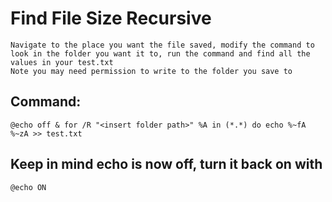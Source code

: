 # Find File Size Recursive

    Navigate to the place you want the file saved, modify the command to look in the folder you want it to, run the command and find all the values in your test.txt
    Note you may need permission to write to the folder you save to
    
## Command:

    @echo off & for /R "<insert folder path>" %A in (*.*) do echo %~fA %~zA >> test.txt
    
## Keep in mind echo is now off, turn it back on with

    @echo ON